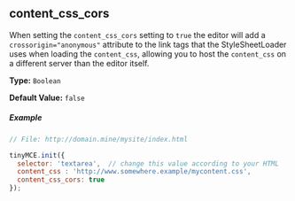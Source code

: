 ## content_css_cors
When setting the `content_css_cors` setting to `true` the editor will add a `crossorigin="anonymous"` attribute to the link tags that the StyleSheetLoader uses when loading the `content_css`, allowing you to host the `content_css` on a different server than the editor itself.

**Type:** `Boolean`

**Default Value:** `false`

##### Example

```js
// File: http://domain.mine/mysite/index.html

tinyMCE.init({
  selector: 'textarea',  // change this value according to your HTML
  content_css : 'http://www.somewhere.example/mycontent.css',
  content_css_cors: true
});
```
